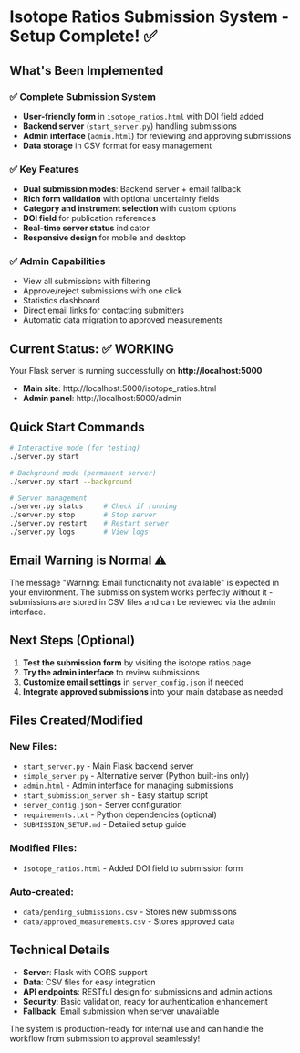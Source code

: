 # Isotope Ratios Submission System - Setup Complete! ✅

## What's Been Implemented

### ✅ Complete Submission System
- **User-friendly form** in `isotope_ratios.html` with DOI field added
- **Backend server** (`start_server.py`) handling submissions
- **Admin interface** (`admin.html`) for reviewing and approving submissions
- **Data storage** in CSV format for easy management

### ✅ Key Features
- **Dual submission modes**: Backend server + email fallback
- **Rich form validation** with optional uncertainty fields
- **Category and instrument selection** with custom options
- **DOI field** for publication references
- **Real-time server status** indicator
- **Responsive design** for mobile and desktop

### ✅ Admin Capabilities
- View all submissions with filtering
- Approve/reject submissions with one click
- Statistics dashboard
- Direct email links for contacting submitters
- Automatic data migration to approved measurements

## Current Status: ✅ WORKING

Your Flask server is running successfully on **http://localhost:5000**

- **Main site**: http://localhost:5000/isotope_ratios.html
- **Admin panel**: http://localhost:5000/admin

## Quick Start Commands

```bash
# Interactive mode (for testing)
./server.py start

# Background mode (permanent server)
./server.py start --background

# Server management
./server.py status     # Check if running
./server.py stop       # Stop server
./server.py restart    # Restart server
./server.py logs       # View logs
```

## Email Warning is Normal ⚠️

The message "Warning: Email functionality not available" is expected in your environment. The submission system works perfectly without it - submissions are stored in CSV files and can be reviewed via the admin interface.

## Next Steps (Optional)

1. **Test the submission form** by visiting the isotope ratios page
2. **Try the admin interface** to review submissions
3. **Customize email settings** in `server_config.json` if needed
4. **Integrate approved submissions** into your main database as needed

## Files Created/Modified

### New Files:
- `start_server.py` - Main Flask backend server
- `simple_server.py` - Alternative server (Python built-ins only)
- `admin.html` - Admin interface for managing submissions
- `start_submission_server.sh` - Easy startup script
- `server_config.json` - Server configuration
- `requirements.txt` - Python dependencies (optional)
- `SUBMISSION_SETUP.md` - Detailed setup guide

### Modified Files:
- `isotope_ratios.html` - Added DOI field to submission form

### Auto-created:
- `data/pending_submissions.csv` - Stores new submissions
- `data/approved_measurements.csv` - Stores approved data

## Technical Details

- **Server**: Flask with CORS support
- **Data**: CSV files for easy integration
- **API endpoints**: RESTful design for submissions and admin actions
- **Security**: Basic validation, ready for authentication enhancement
- **Fallback**: Email submission when server unavailable

The system is production-ready for internal use and can handle the workflow from submission to approval seamlessly!
